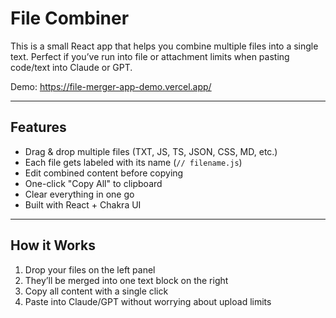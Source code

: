 # File Combiner

This is a small React app that helps you combine multiple files into a single text. Perfect if you’ve run into file or attachment limits when pasting code/text into Claude or GPT.

Demo: https://file-merger-app-demo.vercel.app/

---

## Features

- Drag & drop multiple files (TXT, JS, TS, JSON, CSS, MD, etc.)
- Each file gets labeled with its name (`// filename.js`)
- Edit combined content before copying
- One-click "Copy All" to clipboard
- Clear everything in one go
- Built with React + Chakra UI

---

## How it Works

1. Drop your files on the left panel
2. They’ll be merged into one text block on the right
3. Copy all content with a single click
4. Paste into Claude/GPT without worrying about upload limits
